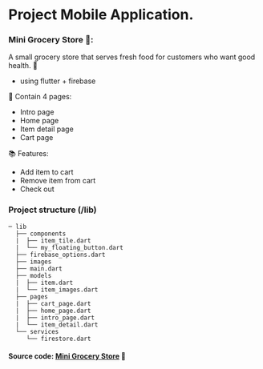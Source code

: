 # Project Mobile Application.

### Mini Grocery Store 🍉:
A small grocery store that serves fresh food for customers who want good health. 💪
- using flutter + firebase

🎏 Contain 4 pages:
- Intro page
- Home page
- Item detail page
- Cart page

📚 Features:
- Add item to cart
- Remove item from cart
- Check out

### Project structure (/lib)
```
─ lib
  ├── components
  |  ├── item_tile.dart
  |  └── my_floating_button.dart
  ├── firebase_options.dart
  ├── images
  ├── main.dart
  ├── models
  |  ├── item.dart
  |  └── item_images.dart
  ├── pages 
  |  ├── cart_page.dart
  |  ├── home_page.dart
  |  ├── intro_page.dart
  |  └── item_detail.dart
  └── services
     └── firestore.dart
```

#### Source code: [Mini Grocery Store](https://github.com/alohadancemeow/mini_grocery_store.git) 🚀
